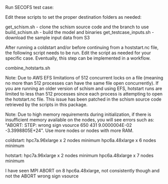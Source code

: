 Run SECOFS test case:

Edit these scripts to set the proper destination folders as needed:

get_schism.sh - clone the schism source code and the branch to use
build_schism.sh - build the model and binaries
get_testcase_inputs.sh - download the sample input data from S3

After running a coldstart and/or before continuing from a hoststart.nc file,
the following script needs to be run. Edit the script as needed for your specific case.
Eventually, this step can be implemented in a workflow.

combine_hotstarts.sh

Note: Due to AWS EFS limitations of 512 concurrent locks on a file (meaning no more than 512 processes can have the same file open concurrently). If you are running an older version of schism and using EFS, hotstart runs are limited to less than 512 processes since each process is attempting to open the hotstart.nc file. This issue has been patched in the schism source code retrieved by the scripts in this package.

Note: Due to high memory requirements during initialization, if there is insufficient memory available on the nodes, you will see errors such as: "ABORT:  STEP: wrong sign vsource         650         431  9.0000004E-02 -3.3998805E+24". Use more nodes or nodes with more RAM.

coldstart:
    hpc7a.96xlarge x 2 nodes minimum
    hpc6a.48xlarge x 6 nodes minimum

hotstart:
    hpc7a.96xlarge x 2 nodes minimum
    hpc6a.48xlarge x 7 nodes minimum
    
I have seen MPI ABORT on 8 hpc6a.48xlarge, not consistently though and not the ABORT wrong sign vsource 


